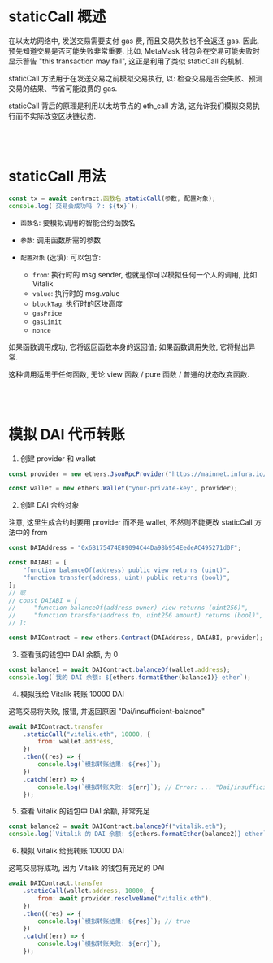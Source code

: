 # staticCall 概述

在以太坊网络中, 发送交易需要支付 gas 费, 而且交易失败也不会返还 gas. 因此, 预先知道交易是否可能失败非常重要. 比如, MetaMask 钱包会在交易可能失败时显示警告 "this transaction may fail", 这正是利用了类似 staticCall 的机制.

staticCall 方法用于在发送交易之前模拟交易执行, 以: 检查交易是否会失败、预测交易的结果、节省可能浪费的 gas.

staticCall 背后的原理是利用以太坊节点的 eth_call 方法, 这允许我们模拟交易执行而不实际改变区块链状态.

<br><br>

# staticCall 用法

```js
const tx = await contract.函数名.staticCall(参数, 配置对象);
console.log(`交易会成功吗 ？: ${tx}`);
```

-   `函数名`: 要模拟调用的智能合约函数名

-   `参数`: 调用函数所需的参数

-   `配置对象` (选填): 可以包含:
    -   `from`: 执行时的 msg.sender, 也就是你可以模拟任何一个人的调用, 比如 Vitalik
    -   `value`: 执行时的 msg.value
    -   `blockTag`: 执行时的区块高度
    -   `gasPrice`
    -   `gasLimit`
    -   `nonce`

如果函数调用成功, 它将返回函数本身的返回值; 如果函数调用失败, 它将抛出异常.

这种调用适用于任何函数, 无论 view 函数 / pure 函数 / 普通的状态改变函数.

<br><br>

# 模拟 DAI 代币转账

1. 创建 provider 和 wallet

```js
const provider = new ethers.JsonRpcProvider("https://mainnet.infura.io/v3/your-infura-id");

const wallet = new ethers.Wallet("your-private-key", provider);
```

2. 创建 DAI 合约对象

注意, 这里生成合约时要用 provider 而不是 wallet, 不然则不能更改 staticCall 方法中的 from

```js
const DAIAddress = "0x6B175474E89094C44Da98b954EedeAC495271d0F";

const DAIABI = [
    "function balanceOf(address) public view returns (uint)",
    "function transfer(address, uint) public returns (bool)",
];
// 或
// const DAIABI = [
//     "function balanceOf(address owner) view returns (uint256)",
//     "function transfer(address to, uint256 amount) returns (bool)",
// ];

const DAIContract = new ethers.Contract(DAIAddress, DAIABI, provider);
```

3. 查看我的钱包中 DAI 余额, 为 0

```js
const balance1 = await DAIContract.balanceOf(wallet.address);
console.log(`我的 DAI 余额: ${ethers.formatEther(balance1)} ether`);
```

4. 模拟我给 Vitalik 转账 10000 DAI

这笔交易将失败, 报错, 并返回原因 "Dai/insufficient-balance"

```js
await DAIContract.transfer
    .staticCall("vitalik.eth", 10000, {
        from: wallet.address,
    })
    .then((res) => {
        console.log(`模拟转账结果: ${res}`);
    })
    .catch((err) => {
        console.log(`模拟转账失败: ${err}`); // Error: ... "Dai/insufficient-balance" ...
    });
```

5. 查看 Vitalik 的钱包中 DAI 余额, 非常充足

```js
const balance2 = await DAIContract.balanceOf("vitalik.eth");
console.log(`Vitalik 的 DAI 余额: ${ethers.formatEther(balance2)} ether`);
```

6.  模拟 Vitalik 给我转账 10000 DAI

这笔交易将成功, 因为 Vitalik 的钱包有充足的 DAI

```js
await DAIContract.transfer
    .staticCall(wallet.address, 10000, {
        from: await provider.resolveName("vitalik.eth"),
    })
    .then((res) => {
        console.log(`模拟转账结果: ${res}`); // true
    })
    .catch((err) => {
        console.log(`模拟转账失败: ${err}`);
    });
```

<br><br>
